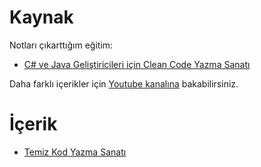 # Kaynak

Notları çıkarttığım eğitim:

- [C# ve Java Geliştiricileri için Clean Code Yazma Sanatı](https://www.udemy.com/course/csharp-ve-java-clean-code/)

Daha farklı içerikler için [Youtube kanalına](https://www.youtube.com/channel/UCRjiquPh4mjPNoOV9eCilXQ) bakabilirsiniz.

# İçerik

- [Temiz Kod Yazma Sanatı](https://github.com/AhmetOsmn/Notebook/blob/main/Temiz%20Kod%20Yazma%20Sanat%C4%B1/01.Temiz_Kod_Yazma_Sanati.md)
